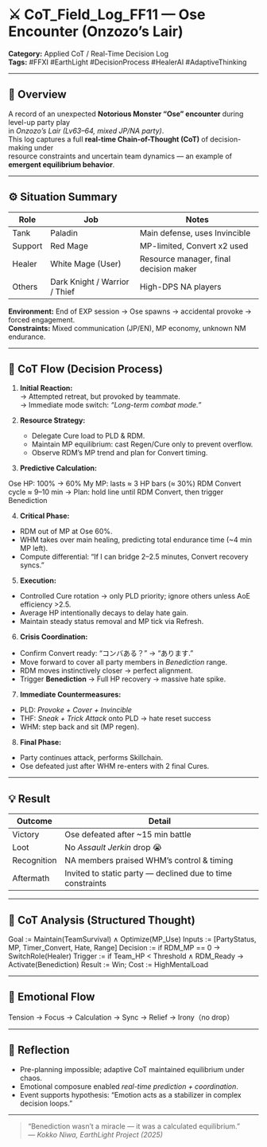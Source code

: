 
# ⚔️ CoT_Field_Log_FF11 — Ose Encounter (Onzozo’s Lair)

**Category:** Applied CoT / Real-Time Decision Log  
**Tags:** #FFXI #EarthLight #DecisionProcess #HealerAI #AdaptiveThinking  

---

## 📜 Overview
A record of an unexpected **Notorious Monster “Ose” encounter** during level-up party play  
in *Onzozo’s Lair (Lv63–64, mixed JP/NA party)*.  
This log captures a full **real-time Chain-of-Thought (CoT)** of decision-making under  
resource constraints and uncertain team dynamics — an example of **emergent equilibrium behavior**.

---

## ⚙️ Situation Summary

| Role | Job | Notes |
|------|------|-------|
| Tank | Paladin | Main defense, uses Invincible |
| Support | Red Mage | MP-limited, Convert x2 used |
| Healer | White Mage (User) | Resource manager, final decision maker |
| Others | Dark Knight / Warrior / Thief | High-DPS NA players |

**Environment:** End of EXP session → Ose spawns → accidental provoke → forced engagement.  
**Constraints:** Mixed communication (JP/EN), MP economy, unknown NM endurance.

---

## 🧠 CoT Flow (Decision Process)

1. **Initial Reaction:**  
   → Attempted retreat, but provoked by teammate.  
   → Immediate mode switch: *“Long-term combat mode.”*

2. **Resource Strategy:**  
   - Delegate Cure load to PLD & RDM.  
   - Maintain MP equilibrium: cast Regen/Cure only to prevent overflow.  
   - Observe RDM’s MP trend and plan for Convert timing.  

3. **Predictive Calculation:**  

Ose HP: 100% → 60%
My MP: lasts ≈ 3 HP bars (≈ 30%)
RDM Convert cycle ≈ 9–10 min
→ Plan: hold line until RDM Convert, then trigger Benediction


4. **Critical Phase:**  
- RDM out of MP at Ose 60%.  
- WHM takes over main healing, predicting total endurance time (~4 min MP left).  
- Compute differential: “If I can bridge 2–2.5 minutes, Convert recovery syncs.”

5. **Execution:**  
- Controlled Cure rotation → only PLD priority; ignore others unless AoE efficiency >2.5.  
- Average HP intentionally decays to delay hate gain.  
- Maintain steady status removal and MP tick via Refresh.

6. **Crisis Coordination:**  
- Confirm Convert ready: “コンバある？” → “あります.”  
- Move forward to cover all party members in *Benediction* range.  
- RDM moves instinctively closer → perfect alignment.  
- Trigger **Benediction** → Full HP recovery → massive hate spike.  

7. **Immediate Countermeasures:**  
- PLD: *Provoke + Cover + Invincible*  
- THF: *Sneak + Trick Attack* onto PLD → hate reset success  
- WHM: step back and sit (MP regen).  

8. **Final Phase:**  
- Party continues attack, performs Skillchain.  
- Ose defeated just after WHM re-enters with 2 final Cures.  

---

## 💡 Result

| Outcome | Detail |
|----------|--------|
| Victory | Ose defeated after ~15 min battle |
| Loot | No *Assault Jerkin* drop 😭 |
| Recognition | NA members praised WHM’s control & timing |
| Aftermath | Invited to static party — declined due to time constraints |

---

## 🧩 CoT Analysis (Structured Thought)


Goal := Maintain(TeamSurvival) ∧ Optimize(MP_Use)
Inputs := [PartyStatus, MP, Timer_Convert, Hate, Range]
Decision := if RDM_MP == 0 → SwitchRole(Healer)
Trigger := if Team_HP < Threshold ∧ RDM_Ready → Activate(Benediction)
Result := Win; Cost := HighMentalLoad


---

## 💭 Emotional Flow
Tension → Focus → Calculation → Sync → Relief → Irony（no drop）

---

## 🧠 Reflection
- Pre-planning impossible; adaptive CoT maintained equilibrium under chaos.  
- Emotional composure enabled *real-time prediction + coordination*.  
- Event supports hypothesis: “Emotion acts as a stabilizer in complex decision loops.”  

---

> “Benediction wasn’t a miracle — it was a calculated equilibrium.”  
> — *Kokko Niwa, EarthLight Project (2025)*
